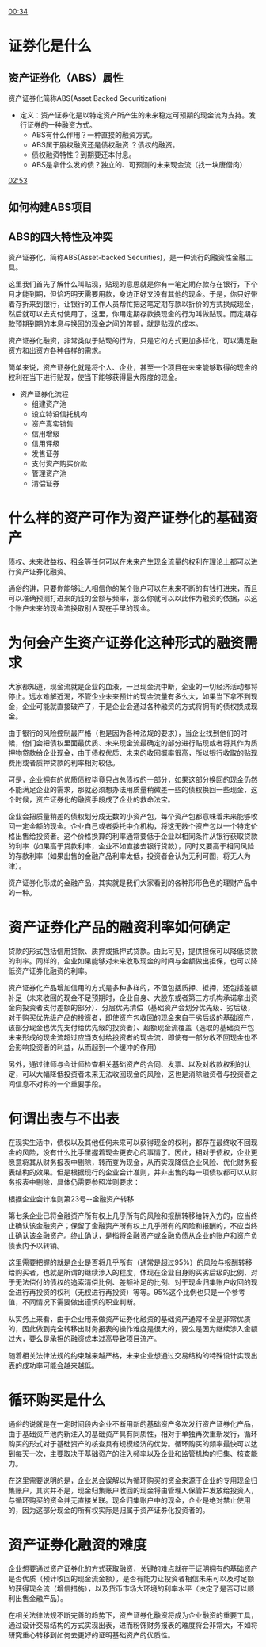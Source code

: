 [00:34](https://www.bilibili.com/video/BV1xx411H72G?from=search&seid=14119248750725028077&spm_id_from=333.337.0.0#t=34.255752)
# 证券化是什么
## 资产证券化（ABS）属性
资产证券化简称ABS(Asset Backed Securitization)

- 定义：资产证券化是以特定资产所产生的未来稳定可预期的现金流为支持。发行证券的一种融资方式。
	- ABS有什么作用？一种直接的融资方式。
	- ABS属于股权融资还是债权融资 ？债权的融资。
	- 债权融资特性？到期要还本付息。
	- ABS是拿什么发的债？独立的、可预测的未来现金流（找一块唐僧肉）


[02:53](https://www.bilibili.com/video/BV1xx411H72G?from=search&seid=14119248750725028077&spm_id_from=333.337.0.0#t=173.961031)

## 如何构建ABS项目
## ABS的四大特性及冲突


资产证券化，简称ABS(Asset-backed Securities)，是一种流行的融资性金融工具。

这里我们首先了解什么叫贴现，贴现的意思就是你有一笔定期存款存在银行，下个月才能到期，但恰巧明天需要用款，身边正好又没有其他的现金。于是，你只好带着存折来到银行，让银行的工作人员帮忙把这笔定期存款以折价的方式换成现金，然后就可以去支付使用了。这里，你用定期存款换现金的行为叫做贴现。而定期存款预期到期的本息与换回的现金之间的差额，就是贴现的成本。

资产证券化融资，非常类似于贴现的行为，只是它的方式更加多样化，可以满足融资方和出资方各种各样的需求。

简单来说，资产证券化就是将个人、企业，甚至一个项目在未来能够取得的现金的权利在当下进行贴现，使当下能够获得最大限度的现金。

- 资产证券化流程
	- 组建资产池
	- 设立特设信托机构
	- 资产真实销售
	- 信用增级
	- 信用评级
	- 发售证券
	- 支付资产购买价款
	- 管理资产池
	- 清偿证券

# 什么样的资产可作为资产证券化的基础资产

债权、未来收益权、租金等任何可以在未来产生现金流量的权利在理论上都可以进行资产证券化融资。

通俗的讲，只要你能够让人相信你的某个账户可以在未来不断的有钱打进来，而且可以准确预测打进来的钱的金额与频率，那么你就可以以此作为融资的依据，以这个账户未来的现金流换取别人现在手里的现金。

# 为何会产生资产证券化这种形式的融资需求

大家都知道，现金流就是企业的血液，一旦现金流中断，企业的一切经济活动都将停止。远水难解近渴，不管企业未来预计的现金流量有多么大，如果当下拿不到现金，企业可能就直接破产了，于是企业会通过各种融资的方式将拥有的债权换成现金。

由于银行的风险控制最严格（也是因为各种法规的要求），当企业找到他们的时候，他们会把债权里面最优质、未来现金流最确定的部分进行贴现或者将其作为质押物贷款给企业现金，由于债权优质、未来的收回概率很高，所以银行收取的贴现费用或者质押贷款的利率相对较低。

可是，企业拥有的优质债权毕竟只占总债权的一部分，如果这部分换回的现金仍然不能满足企业的需求，那就必须想办法用质量稍微差一些的债权换回一些现金，这个时候，资产证券化的融资手段成了企业的救命法宝。

企业会把质量稍差的债权划分成无数的小资产包，每个资产包都意味着未来能够收回一定金额的现金。企业自己或者委托中介机构，将这无数个资产包以一个特定价格出售给投资者。这个价格换算的利率通常要低于企业以相同条件从银行获取贷款的利率（如果高于贷款利率，企业不如直接去银行贷款），同时又要高于相同风险的存款利率（如果出售的金融产品利率太低，投资者会认为无利可图，将无人为津）。

资产证券化形成的金融产品，其实就是我们大家看到的各种形形色色的理财产品中的一种。

# 资产证券化产品的融资利率如何确定

贷款的形式包括信用贷款、质押或抵押式贷款。由此可见，提供担保可以降低贷款的利率。同样的，企业如果能够对未来收取现金的时间与金额做出担保，也可以降低资产证券化融资的利率。

资产证券化产品增加信用的方式是多种多样的，不但包括质押、抵押，还包括差额补足（未来收回的现金不足预期时，企业自身、大股东或者第三方机构承诺拿出资金向投资者支付差额的部分）、分层优先清偿（基础资产会划分优先级、劣后级，对于购买优先级产品的投资者，即使资产包收回的现金来自于劣后级的基础资产，该部分现金也优先支付给优先级的投资者）、超额现金流覆盖（选取的基础资产包未来形成的现金流超过应当支付给投资者的现金流，即使有一部分收不回现金也不会影响投资者的利益，从而起到一个缓冲的作用）

另外，通过律师与会计师检查相关基础资产的合同、发票、以及对收款权利的认定，可以大幅降低投资者未来无法收回现金的风险，这也是消除融资者与投资者之间信息不对称的一个重要手段。

# 何谓出表与不出表

在现实生活中，债权以及其他任何未来可以获得现金的权利，都存在最终收不回现金的风险，没有什么比手里握着现金更安心的事情了。因此，相对于债权，企业更愿意将其从财务报表中剔除，转而变为现金，从而实现降低企业风险、优化财务报表结构的效果。但是根据现行的企业会计准则，并非出售的每一项债权都可以从财务报表中剔除，具体仍需要参照准则要求：

根据企业会计准则第23号--金融资产转移

第七条企业已将金融资产所有权上几乎所有的风险和报酬转移给转入方的，应当终止确认该金融资产；保留了金融资产所有权上几乎所有的风险和报酬的，不应当终止确认该金融资产。终止确认，是指将金融资产或金融负债从企业的账户和资产负债表内予以转销。

这里需要把握的就是企业是否将几乎所有（通常是超过95%）的风险与报酬转移给购买者，也就是所谓的继续涉入的程度，体现在企业自身购买劣后级的比例、对于无法偿付的债权的追索清偿比例、差额补足的比例、对于现金归集账户收回的现金进行再投资的权利（无权进行再投资）等等。95%这个比例也只是一个参考值，不同情况下需要做出谨慎的职业判断。

从实务上来看，由于企业用来做资产证券化融资的基础资产通常不全是非常优质的，因此做到完全转移出财务报表的操作难度是很大的，要么是因为继续涉入金额过大，要么是承担的融资成本过高导致项目流产。

随着相关法律法规的约束越来越严格，未来企业想通过交易结构的特殊设计实现出表的成功率可能会越来越低。

# 循环购买是什么

通俗的说就是在一定时间段内企业不断用新的基础资产多次发行资产证券化产品，由于基础资产池内新注入的基础资产具有同质性，相对于单独再次重新发行，循环购买的形式对于基础资产的核查具有规模经济的优势。循环购买的频率最快可以达到每天一次，主要取决于基础资产的注入频率以及企业和监管机构的归集、核查能力。

在这里需要说明的是，企业总会误解以为循环购买的资金来源于企业的专用现金归集账户，其实并不是，现金归集账户收回的现金将由管理人保管并发放给投资人，与循环购买的资金并无直接关联。现金归集账户中的现金，企业是绝对禁止使用的，因为这部分现金的所有权实际是归属于资产证券化投资者的。

# 资产证券化融资的难度

企业想要通过资产证券化的方式获取融资，关键的难点就在于证明拥有的基础资产是否优质（预计收回的现金流金额），是否有能力让投资者相信未来可以及时足额的获得现金流（增信措施），以及货币市场大环境的利率水平（决定了是否可以顺利出售金融产品）。

在相关法律法规不断完善的趋势下，资产证券化融资将成为企业融资的重要工具，通过设计交易结构的方式实现出表，进而粉饰财务报表的难度将会非常大，不如将研究重心转移到如何去更好的证明基础资产的优质性。
